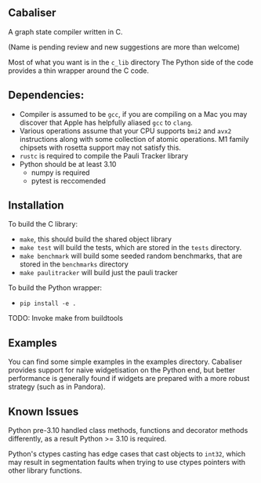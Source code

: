 ## Cabaliser

A graph state compiler written in C.

(Name is pending review and new suggestions are more than welcome)

Most of what you want is in the `c_lib` directory
The Python side of the code provides a thin wrapper around the C code.


## Dependencies: ##

- Compiler is assumed to be `gcc`, if you are compiling on a Mac you may discover that Apple has helpfully aliased `gcc` to `clang`.
- Various operations assume that your CPU supports `bmi2` and `avx2` instructions along with some collection of atomic operations. M1 family chipsets with rosetta support may not satisfy this.
- `rustc` is required to compile the Pauli Tracker library  
- Python should be at least 3.10
  - numpy is required
  - pytest is reccomended


## Installation ##

To build the C library:
- `make`, this should build the shared object library 
- `make test` will build the tests, which are stored in the `tests` directory.
- `make benchmark` will build some seeded random benchmarks, that are stored in the `benchmarks` directory
- `make paulitracker` will build just the pauli tracker

To build the Python wrapper:
- `pip install -e .`

TODO: Invoke make from buildtools 


## Examples ## 
You can find some simple examples in the examples directory.
Cabaliser provides support for naive widgetisation on the Python end, but better performance is generally found if widgets are prepared with a more robust strategy (such as in Pandora).  

## Known Issues ## 

Python pre-3.10 handled class methods, functions and decorator methods differently, as a result Python >= 3.10 is required.

Python's ctypes casting has edge cases that cast objects to `int32`, which may result in segmentation faults when trying to use ctypes pointers with other library functions.
